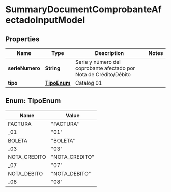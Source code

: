 # SummaryDocumentComprobanteAfectadoInputModel

## Properties
Name | Type | Description | Notes
------------ | ------------- | ------------- | -------------
**serieNumero** | **String** | Serie y número del coprobante afectado por Nota de Crédito/Débito | 
**tipo** | [**TipoEnum**](#TipoEnum) | Catalog 01 | 

<a name="TipoEnum"></a>
## Enum: TipoEnum
Name | Value
---- | -----
FACTURA | &quot;FACTURA&quot;
_01 | &quot;01&quot;
BOLETA | &quot;BOLETA&quot;
_03 | &quot;03&quot;
NOTA_CREDITO | &quot;NOTA_CREDITO&quot;
_07 | &quot;07&quot;
NOTA_DEBITO | &quot;NOTA_DEBITO&quot;
_08 | &quot;08&quot;
